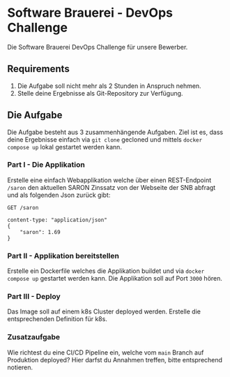# Software Brauerei - DevOps Challenge

Die Software Brauerei DevOps Challenge für unsere Bewerber. 

## Requirements

1.  Die Aufgabe soll nicht mehr als 2 Stunden in Anspruch nehmen. 
2.  Stelle deine Ergebnisse als Git-Repository zur Verfügung.


## Die Aufgabe
Die Aufgabe besteht aus 3 zusammenhängende Aufgaben. Ziel ist es, dass deine Ergebnisse einfach via `git clone` gecloned und mittels `docker compose up` lokal gestartet werden kann.

### Part I - Die Applikation
Erstelle eine einfach Webapplikation welche über einen REST-Endpoint `/saron` den aktuellen SARON Zinssatz von der Webseite der SNB abfragt und als folgenden Json zurück gibt: 
```
GET /saron

content-type: "application/json"
{
    "saron": 1.69
}
``` 

### Part II - Applikation bereitstellen
Erstelle ein Dockerfile welches die Applikation buildet und via `docker compose up` gestartet werden kann. Die Applikation soll auf Port `3000` hören. 

### Part III - Deploy
Das Image soll auf einem k8s Cluster deployed werden. Erstelle die entsprechenden Definition für k8s. 

### Zusatzaufgabe
Wie richtest du eine CI/CD Pipeline ein, welche vom `main` Branch auf Produktion deployed? Hier darfst du Annahmen treffen, bitte entsprechend notieren.
